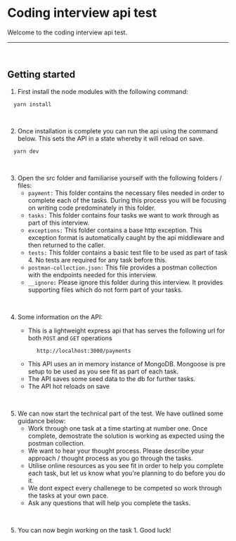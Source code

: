# Coding interview api test

Welcome to the coding interview api test.

---

<br>

## Getting started

1. First install the node modules with the following command:

```base
  yarn install
```

<br>

2. Once installation is complete you can run the api using the command below. This sets the API in a state whereby it will reload on save.

```base
  yarn dev
```

<br>

3. Open the src folder and familiarise yourself with the following folders / files:
   - `payment:` This folder contains the necessary files needed in order to complete each of the tasks. During this process you will be focusing on writing code predominately in this folder.
   - `tasks:` This folder contains four tasks we want to work through as part of this interview.
   - `exceptions:` This folder contains a base http exception. This exception format is automatically caught by the api middleware and then returned to the caller.
   - `tests:` This folder contains a basic test file to be used as part of task 4. No tests are required for any task before this.
   - `postman-collection.json:` This file provides a postman collection with the endpoints needed for this interview.
   - `__ignore:` Please ignore this folder during this interview. It provides supporting files which do not form part of your tasks.

<br>

4. Some information on the API:

   - This is a lightweight express api that has serves the following url for both `POST` and `GET` operations

   ```text
         http://localhost:3000/payments
   ```

   - This API uses an in memory instance of MongoDB. Mongoose is pre setup to be used as you see fit as part of each task.
   - The API saves some seed data to the db for further tasks.
   - The API hot reloads on save

<br>

5. We can now start the technical part of the test. We have outlined some guidance below:
   - Work through one task at a time starting at number one. Once complete, demostrate the solution is working as expected using the postman collection.
   - We want to hear your thought process. Please describe your approach / thought process as you go through the tasks.
   - Utilise online resources as you see fit in order to help you complete each task, but let us know what you're planning to do before you do it.
   - We dont expect every challenege to be competed so work through the tasks at your own pace.
   - Ask any questions that will help you complete the tasks.

<br>

5. You can now begin working on the task 1. Good luck!
